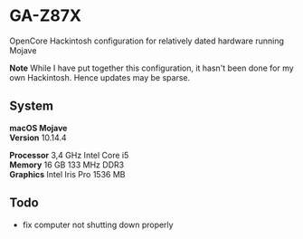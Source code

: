 # GA-Z87X

OpenCore Hackintosh configuration for relatively dated hardware running Mojave

**Note** While I have put together this configuration, it hasn't been done for my own Hackintosh. Hence updates may be sparse.

## System

**macOS Mojave**  
**Version** 10.14.4  

**Processor** 3,4 GHz Intel Core i5  
**Memory** 16 GB 133 MHz DDR3  
**Graphics** Intel Iris Pro 1536 MB  

## Todo

- fix computer not shutting down properly